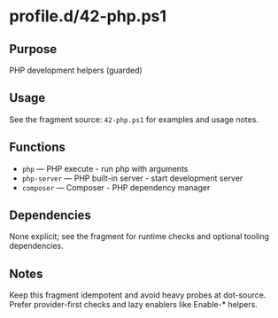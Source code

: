 profile.d/42-php.ps1
====================

Purpose
-------
PHP development helpers (guarded)

Usage
-----
See the fragment source: `42-php.ps1` for examples and usage notes.

Functions
---------
- `php` — PHP execute - run php with arguments
- `php-server` — PHP built-in server - start development server
- `composer` — Composer - PHP dependency manager

Dependencies
------------
None explicit; see the fragment for runtime checks and optional tooling dependencies.

Notes
-----
Keep this fragment idempotent and avoid heavy probes at dot-source. Prefer provider-first checks and lazy enablers like Enable-* helpers.

